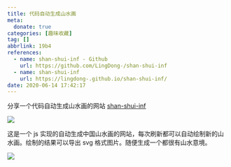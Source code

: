 ```yaml
---
title: 代码自动生成山水画
meta:
  donate: true
categories: [趣味收藏]
tag: []
abbrlink: 19b4
references:
  - name: shan-shui-inf - Github
    url: https://github.com/LingDong-/shan-shui-inf
  - name: shan-shui-inf
    url: https://lingdong-.github.io/shan-shui-inf/
date: 2020-06-14 17:42:17
---
```


分享一个代码自动生成山水画的网站 [shan-shui-inf](https://lingdong-.github.io/shan-shui-inf/)

![](https://cdn.jsdelivr.net/gh/cocosongying/cdn-assets/blog/19b4/01.jpg)

<!-- more -->

这是一个 js 实现的自动生成中国山水画的网站，每次刷新都可以自动绘制新的山水画。绘制的结果可以导出 svg 格式图片。随便生成一个都很有山水意境。

![](https://cdn.jsdelivr.net/gh/cocosongying/cdn-assets/blog/19b4/02.jpg)

